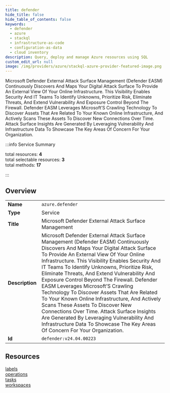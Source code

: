 ```yaml
---
title: defender
hide_title: false
hide_table_of_contents: false
keywords:
  - defender
  - azure
  - stackql
  - infrastructure-as-code
  - configuration-as-data
  - cloud inventory
description: Query, deploy and manage Azure resources using SQL
custom_edit_url: null
image: /img/providers/azure/stackql-azure-provider-featured-image.png
---
```


Microsoft Defender External Attack Surface Management (Defender EASM) Continuously Discovers And Maps Your Digital Attack Surface To Provide An External View Of Your Online Infrastructure. This Visibility Enables Security And IT Teams To Identify Unknowns, Prioritize Risk, Eliminate Threats, And Extend Vulnerability And Exposure Control Beyond The Firewall. Defender EASM Leverages Microsoft’S Crawling Technology To Discover Assets That Are Related To Your Known Online Infrastructure, And Actively Scans These Assets To Discover New Connections Over Time. Attack Surface Insights Are Generated By Leveraging Vulnerability And Infrastructure Data To Showcase The Key Areas Of Concern For Your Organization.  
    
:::info Service Summary

<div class="row">
<div class="providerDocColumn">
<span>total resources:&nbsp;<b>4</b></span><br />
<span>total selectable resources:&nbsp;<b>3</b></span><br />
<span>total methods:&nbsp;<b>17</b></span><br />
</div>
</div>

:::

## Overview
<table><tbody>
<tr><td><b>Name</b></td><td><code>azure.defender</code></td></tr>
<tr><td><b>Type</b></td><td>Service</td></tr>
<tr><td><b>Title</b></td><td>Microsoft Defender External Attack Surface Management</td></tr>
<tr><td><b>Description</b></td><td>Microsoft Defender External Attack Surface Management (Defender EASM) Continuously Discovers And Maps Your Digital Attack Surface To Provide An External View Of Your Online Infrastructure. This Visibility Enables Security And IT Teams To Identify Unknowns, Prioritize Risk, Eliminate Threats, And Extend Vulnerability And Exposure Control Beyond The Firewall. Defender EASM Leverages Microsoft’S Crawling Technology To Discover Assets That Are Related To Your Known Online Infrastructure, And Actively Scans These Assets To Discover New Connections Over Time. Attack Surface Insights Are Generated By Leveraging Vulnerability And Infrastructure Data To Showcase The Key Areas Of Concern For Your Organization.</td></tr>
<tr><td><b>Id</b></td><td><code>defender:v24.04.00223</code></td></tr>
</tbody></table>

## Resources
<div class="row">
<div class="providerDocColumn">
<a href="/providers/azure/defender/labels/">labels</a><br />
<a href="/providers/azure/defender/operations/">operations</a><br />
</div>
<div class="providerDocColumn">
<a href="/providers/azure/defender/tasks/">tasks</a><br />
<a href="/providers/azure/defender/workspaces/">workspaces</a><br />
</div>
</div>
